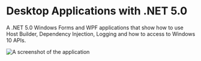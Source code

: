 # Desktop Applications with .NET 5.0
A .NET 5.0 Windows Forms and WPF applications that show how to use Host Builder, Dependency Injection, Logging and how to access to Windows 10 APIs.

![A screenshot of the application](https://github.com/marcominerva/DesktopNet50/blob/master/Screenshot.png)
